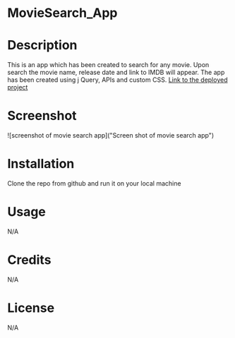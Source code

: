 # MovieSearch_App
# Description 
This is an app which has been created to search for any movie. Upon search the movie name, release date and link to IMDB will appear. The app has been created using j Query, APIs and custom CSS. 
[Link to the deployed project]()

# Screenshot 
![screenshot of movie search app]("Screen shot of movie search app")

# Installation
Clone the repo from github and run it on your local machine

# Usage
N/A

# Credits
N/A

# License
N/A
